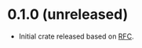 # 0.1.0 (unreleased)

* Initial crate released based on [RFC](https://github.com/tokio-rs/tokio-rfcs/pull/3).
